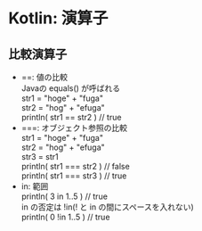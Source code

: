 # Kotlin: 演算子

## 比較演算子

* ==: 値の比較  
Javaの equals() が呼ばれる  
str1 = "hoge" + "fuga"  
str2 = "hog" + "efuga"  
println( str1 == str2 )    // true  
* ===: オブジェクト参照の比較  
str1 = "hoge" + "fuga"  
str2 = "hog" + "efuga"  
str3 = str1  
println( str1 === str2 )    // false  
println( str1 === str3 )    // true  
* in: 範囲  
println( 3 in 1..5 )    // true  
in の否定は !in(! と in の間にスペースを入れない)  
println( 0 !in 1..5 )    // true  

